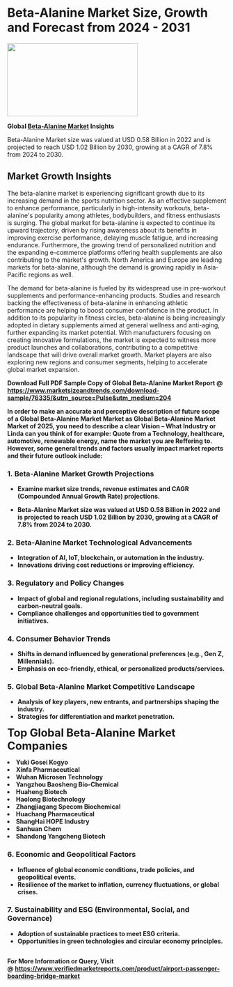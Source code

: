 <H1>Beta-Alanine Market Size, Growth and Forecast from 2024 - 2031</H1><img class="aligncenter size-medium wp-image-584254" src="https://thirdeyenews.in/wp-content/uploads/2024/09/Global-Market-Research-300x168.jpeg" alt="" width="300" height="168" /><p><strong>Global&nbsp;<a href="https://www.marketsizeandtrends.com/download-sample/76335/&amp;utm_source=Pulse&amp;utm_medium=204">Beta-Alanine Market</a> Insights</strong></p><p>Beta-Alanine Market size was valued at USD 0.58 Billion in 2022 and is projected to reach USD 1.02 Billion by 2030, growing at a CAGR of 7.8% from 2024 to 2030.</p><p><h2>Market Growth Insights</h2> <p>The beta-alanine market is experiencing significant growth due to its increasing demand in the sports nutrition sector. As an effective supplement to enhance performance, particularly in high-intensity workouts, beta-alanine's popularity among athletes, bodybuilders, and fitness enthusiasts is surging. The global market for beta-alanine is expected to continue its upward trajectory, driven by rising awareness about its benefits in improving exercise performance, delaying muscle fatigue, and increasing endurance. Furthermore, the growing trend of personalized nutrition and the expanding e-commerce platforms offering health supplements are also contributing to the market's growth. North America and Europe are leading markets for beta-alanine, although the demand is growing rapidly in Asia-Pacific regions as well.</p> <p><strong></strong></p> <p>The demand for beta-alanine is fueled by its widespread use in pre-workout supplements and performance-enhancing products. Studies and research backing the effectiveness of beta-alanine in enhancing athletic performance are helping to boost consumer confidence in the product. In addition to its popularity in fitness circles, beta-alanine is being increasingly adopted in dietary supplements aimed at general wellness and anti-aging, further expanding its market potential. With manufacturers focusing on creating innovative formulations, the market is expected to witness more product launches and collaborations, contributing to a competitive landscape that will drive overall market growth. Market players are also exploring new regions and consumer segments, helping to accelerate global market expansion.</p> <p><strong></p><p><span class=""><strong>Download Full PDF Sample Copy of Global Beta-Alanine Market Report</strong> @ <a href="https://www.marketsizeandtrends.com/download-sample/76335/&amp;utm_source=Pulse&amp;utm_medium=204" target="_blank">https://www.marketsizeandtrends.com/download-sample/76335/&amp;utm_source=Pulse&amp;utm_medium=204</a></span></p><p>In order to make an accurate and perceptive description of future scope of a Global&nbsp;Beta-Alanine Market Market as Global&nbsp;Beta-Alanine Market Market of 2025, you need to describe a clear Vision &ndash; What Industry or Linda can you think of for example: Quote from a Technology, healthcare, automotive, renewable energy, name the market you are Reffering to. However, some general trends and factors usually impact market reports and their future outlook include:</p><h3>1.&nbsp;<strong>Beta-Alanine Market Growth Projections</strong></h3><ul><li>Examine market size trends, revenue estimates and CAGR (Compounded Annual Growth Rate) projections.</li><li><p>Beta-Alanine Market size was valued at USD 0.58 Billion in 2022 and is projected to reach USD 1.02 Billion by 2030, growing at a CAGR of 7.8% from 2024 to 2030.</p></li></ul><h3>2.&nbsp;<strong>Beta-Alanine Market Technological Advancements</strong></h3><ul><li>Integration of AI, IoT, blockchain, or automation in the industry.</li><li>Innovations driving cost reductions or improving efficiency.</li></ul><h3>3.&nbsp;<strong>Regulatory and Policy Changes</strong></h3><ul><li>Impact of global and regional regulations, including sustainability and carbon-neutral goals.</li><li>Compliance challenges and opportunities tied to government initiatives.</li></ul><h3>4.&nbsp;<strong>Consumer Behavior Trends</strong></h3><ul><li>Shifts in demand influenced by generational preferences (e.g., Gen Z, Millennials).</li><li>Emphasis on eco-friendly, ethical, or personalized products/services.</li></ul><h3>5.&nbsp;<strong>Global Beta-Alanine Market Competitive Landscape</strong></h3><ul><li>Analysis of key players, new entrants, and partnerships shaping the industry.</li><li>Strategies for differentiation and market penetration.</li></ul><p data-pm-slice="1 1 []"><span style="color: inherit; font-family: inherit; font-size: 25px;">Top Global Beta-Alanine Market Companies</span></p><div class="" data-test-id=""><p><li>Yuki Gosei Kogyo</li><li> Xinfa Pharmaceutical</li><li> Wuhan Microsen Technology</li><li> Yangzhou Baosheng Bio-Chemical</li><li> Huaheng Biotech</li><li> Haolong Biotechnology</li><li> Zhangjiagang Specom Biochemical</li><li> Huachang Pharmaceutical</li><li> ShangHai HOPE Industry</li><li> Sanhuan Chem</li><li> Shandong Yangcheng Biotech</li></p></div><h3>6.&nbsp;<strong>Economic and Geopolitical Factors</strong></h3><ul><li>Influence of global economic conditions, trade policies, and geopolitical events.</li><li>Resilience of the market to inflation, currency fluctuations, or global crises.</li></ul><h3>7.&nbsp;<strong>Sustainability and ESG (Environmental, Social, and Governance)</strong></h3><ul><li>Adoption of sustainable practices to meet ESG criteria.</li><li>Opportunities in green technologies and circular economy principles.</li></ul><h2><strong style="font-size: 14px;">For More Information or Query, Visit @&nbsp;</strong><a style="background-color: #ffffff; font-size: 14px;" href="https://www.marketsizeandtrends.com/report/beta-alanine-market/" target="_blank">https://www.verifiedmarketreports.com/product/airport-passenger-boarding-bridge-market</a></h2>
